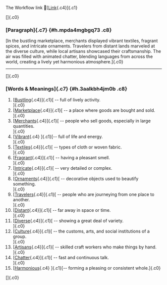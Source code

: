 The Workflow link
👏[[Link](https://www.google.com/url?q=http://www.google.com&sa=D&source=editors&ust=1756874771590486&usg=AOvVaw2VLrGxpaUoBFWxefxg0KUg){.c4}]{.c1}

[]{.c0}

### [Paragraph]{.c7} {#h.mpda4mgbgq73 .c8}

[In the bustling marketplace, merchants displayed vibrant textiles,
fragrant spices, and intricate ornaments. Travelers from distant lands
marveled at the diverse culture, while local artisans showcased their
craftsmanship. The air was filled with animated chatter, blending
languages from across the world, creating a lively yet harmonious
atmosphere.]{.c0}

------------------------------------------------------------------------

[]{.c0}

### [Words & Meanings]{.c7} {#h.3aalkbh4jm0b .c8}

1.  [[Bustling](https://www.google.com/url?q=http://www.google.com&sa=D&source=editors&ust=1756874771591136&usg=AOvVaw147KUkwh9DppC48zNv7eN9){.c4}]{.c1}[ --
    full of lively activity.\
    ]{.c0}
2.  [[Marketplace](https://www.google.com/url?q=http://www.google.com&sa=D&source=editors&ust=1756874771591267&usg=AOvVaw37zpc4xFLkWTDbxTVeSfAK){.c4}]{.c1}[ --
    a place where goods are bought and sold.\
    ]{.c0}
3.  [[Merchants](https://www.google.com/url?q=http://www.google.com&sa=D&source=editors&ust=1756874771591382&usg=AOvVaw13j86ZyF1V6ck63TiI6BhG){.c4}]{.c1}[ --
    people who sell goods, especially in large quantities.\
    ]{.c0}
4.  [[Vibrant](https://www.google.com/url?q=http://www.google.com&sa=D&source=editors&ust=1756874771591519&usg=AOvVaw2sMp1UB-3AWQAZalk5GPBd){.c4}
    ]{.c1}[-- full of life and energy.\
    ]{.c0}
5.  [[Textiles](https://www.google.com/url?q=http://www.google.com&sa=D&source=editors&ust=1756874771591615&usg=AOvVaw2ZSWDAtDJCw8980jrpp2y_){.c4}]{.c1}[ --
    types of cloth or woven fabric.\
    ]{.c0}
6.  [[Fragrant](https://www.google.com/url?q=http://www.google.com&sa=D&source=editors&ust=1756874771591761&usg=AOvVaw0gOl-rl-7kD6G1NTMrTS7t){.c4}]{.c1}[ --
    having a pleasant smell.\
    ]{.c0}
7.  [[Intricate](https://www.google.com/url?q=http://www.google.com&sa=D&source=editors&ust=1756874771591872&usg=AOvVaw1EWgOIKDyf22CKBNJB9roq){.c4}]{.c1}[ --
    very detailed or complex.\
    ]{.c0}
8.  [[Ornaments](https://www.google.com/url?q=http://www.google.com&sa=D&source=editors&ust=1756874771591982&usg=AOvVaw3hm7ANqRqs-JYN-7tHeBmK){.c4}]{.c1}[ --
    decorative objects used to beautify something.\
    ]{.c0}
9.  [[Travelers](https://www.google.com/url?q=http://www.google.com&sa=D&source=editors&ust=1756874771592109&usg=AOvVaw2mu1OMNKmNwg0syPw4Qx3c){.c4}]{.c1}[ --
    people who are journeying from one place to another.\
    ]{.c0}
10. [[Distant](https://www.google.com/url?q=http://www.google.com&sa=D&source=editors&ust=1756874771592233&usg=AOvVaw1bG04n_Ujn2hxbiPdeDct3){.c4}]{.c1}[ --
    far away in space or time.\
    ]{.c0}
11. [[Diverse](https://www.google.com/url?q=http://www.google.com&sa=D&source=editors&ust=1756874771592331&usg=AOvVaw3zr5uxCDtcM5i2Uxqg2W_n){.c4}]{.c1}[ --
    showing a great deal of variety.\
    ]{.c0}
12. [[Culture](https://www.google.com/url?q=http://www.google.com&sa=D&source=editors&ust=1756874771592436&usg=AOvVaw2W7YvkxvXws8WH6k2ph0co){.c4}]{.c1}[ --
    the customs, arts, and social institutions of a group.\
    ]{.c0}
13. [[Artisans](https://www.google.com/url?q=http://www.google.com&sa=D&source=editors&ust=1756874771592575&usg=AOvVaw2sybhojm39FJyxkE8QhmtK){.c4}]{.c1}[ --
    skilled craft workers who make things by hand.\
    ]{.c0}
14. [[Chatter](https://www.google.com/url?q=http://www.google.com&sa=D&source=editors&ust=1756874771592707&usg=AOvVaw11g8v6npuYAlWwks_H61di){.c4}]{.c1}[ --
    fast and continuous talk.\
    ]{.c0}
15. [[Harmonious](https://www.google.com/url?q=http://www.google.com&sa=D&source=editors&ust=1756874771592817&usg=AOvVaw2lHaYgxntB634kQL8Z48kT){.c4}
    ]{.c1}[-- forming a pleasing or consistent whole.]{.c0}

[]{.c0}
